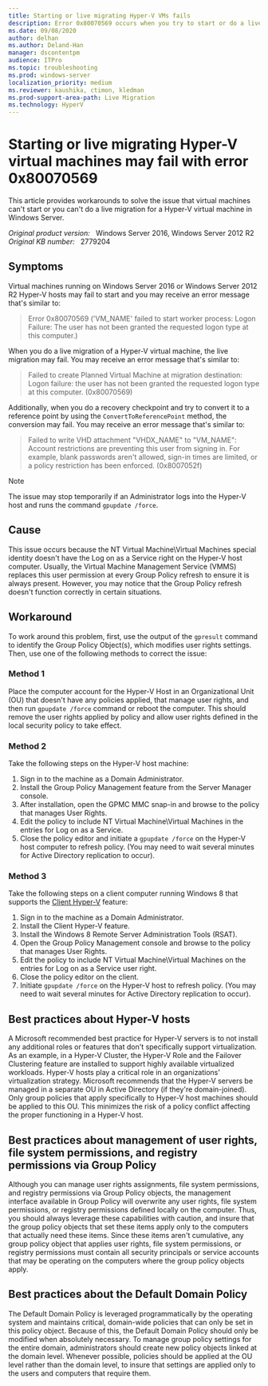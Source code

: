 ```yaml
---
title: Starting or live migrating Hyper-V VMs fails
description: Error 0x80070569 occurs when you try to start or do a live migration for a Hyper-V virtual machine.
ms.date: 09/08/2020
author: delhan
ms.author: Deland-Han
manager: dscontentpm
audience: ITPro
ms.topic: troubleshooting
ms.prod: windows-server
localization_priority: medium
ms.reviewer: kaushika, ctimon, kledman
ms.prod-support-area-path: Live Migration
ms.technology: HyperV
---
```

# Starting or live migrating Hyper-V virtual machines may fail with error 0x80070569

This article provides workarounds to solve the issue that virtual machines can't start or you can't do a live migration for a Hyper-V virtual machine in Windows Server.

_Original product version:_ &nbsp; Windows Server 2016, Windows Server 2012 R2  
_Original KB number:_ &nbsp; 2779204

## Symptoms

Virtual machines running on Windows Server 2016 or Windows Server 2012 R2 Hyper-V hosts may fail to start and you may receive an error message that's similar to:

> Error 0x80070569 ('VM_NAME' failed to start worker process: Logon Failure: The user has not been granted the requested logon type at this computer.)

When you do a live migration of a Hyper-V virtual machine, the live migration may fail. You may receive an error message that's similar to:

> Failed to create Planned Virtual Machine at migration destination: Logon failure: the user has not been granted the requested logon type at this computer. (0x80070569)

Additionally, when you do a recovery checkpoint and try to convert it to a reference point by using the `ConvertToReferencePoint` method, the conversion may fail. You may receive an error message that's similar to:

> Failed to write VHD attachment "VHDX_NAME" to "VM_NAME": Account restrictions are preventing this user from signing in. For example, blank passwords aren't allowed, sign-in times are limited, or a policy restriction has been enforced. (0x8007052f)

> [!NOTE]
> The issue may stop temporarily if an Administrator logs into the Hyper-V host and runs the command `gpupdate /force`.

## Cause

This issue occurs because the NT Virtual Machine\Virtual Machines special identity doesn't have the Log on as a Service right on the Hyper-V host computer. Usually, the Virtual Machine Management Service (VMMS) replaces this user permission at every Group Policy refresh to ensure it is always present. However, you may notice that the Group Policy refresh doesn't function correctly in certain situations.

## Workaround

To work around this problem, first, use the output of the `gpresult` command to identify the Group Policy Object(s), which modifies user rights settings. Then, use one of the following methods to correct the issue:

### Method 1

Place the computer account for the Hyper-V Host in an Organizational Unit (OU) that doesn't have any policies applied, that manage user rights, and then run `gpupdate /force` command or reboot the computer. This should remove the user rights applied by policy and allow user rights defined in the local security policy to take effect.

### Method 2

Take the following steps on the Hyper-V host machine:

1. Sign in to the machine as a Domain Administrator.
2. Install the Group Policy Management feature from the Server Manager console.
3. After installation, open the GPMC MMC snap-in and browse to the policy that manages User Rights.
4. Edit the policy to include NT Virtual Machine\Virtual Machines in the entries for Log on as a Service.
5. Close the policy editor and initiate a `gpupdate /force` on the Hyper-V host computer to refresh policy. (You may need to wait several minutes for Active Directory replication to occur).

### Method 3

Take the following steps on a client computer running Windows 8 that supports the [Client Hyper-V](/previous-versions/windows/it-pro/windows-8.1-and-8/hh857623(v=ws.11)) feature:

1. Sign in to the machine as a Domain Administrator.
2. Install the Client Hyper-V feature.
3. Install the Windows 8 Remote Server Administration Tools (RSAT).
4. Open the Group Policy Management console and browse to the policy that manages User Rights.
5. Edit the policy to include NT Virtual Machine\Virtual Machines on the entries for Log on as a Service user right.
6. Close the policy editor on the client.
7. Initiate `gpupdate /force` on the Hyper-V host to refresh policy. (You may need to wait several minutes for Active Directory replication to occur).

## Best practices about Hyper-V hosts

A Microsoft recommended best practice for Hyper-V servers is to not install any additional roles or features that don't specifically support virtualization. As an example, in a Hyper-V Cluster, the Hyper-V Role and the Failover Clustering feature are installed to support highly available virtualized workloads. Hyper-V hosts play a critical role in an organizations' virtualization strategy. Microsoft recommends that the Hyper-V servers be managed in a separate OU in Active Directory (if they're domain-joined). Only group policies that apply specifically to Hyper-V host machines should be applied to this OU. This minimizes the risk of a policy conflict affecting the proper functioning in a Hyper-V host.

## Best practices about management of user rights, file system permissions, and registry permissions via Group Policy

Although you can manage user rights assignments, file system permissions, and registry permissions via Group Policy objects, the management interface available in Group Policy will overwrite any user rights, file system permissions, or registry permissions defined locally on the computer. Thus, you should always leverage these capabilities with caution, and insure that the group policy objects that set these items apply only to the computers that actually need these items. Since these items aren't cumulative, any group policy object that applies user rights, file system permissions, or registry permissions must contain all security principals or service accounts that may be operating on the computers where the group policy objects apply.

## Best practices about the Default Domain Policy

The Default Domain Policy is leveraged programmatically by the operating system and maintains critical, domain-wide policies that can only be set in this policy object. Because of this, the Default Domain Policy should only be modified when absolutely necessary. To manage group policy settings for the entire domain, administrators should create new policy objects linked at the domain level. Whenever possible, policies should be applied at the OU level rather than the domain level, to insure that settings are applied only to the users and computers that require them.
